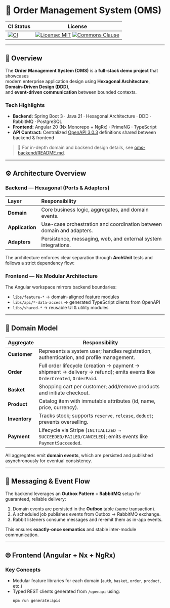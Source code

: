# 🧩 Order Management System (OMS)

| CI Status | License |
|------------|----------|
| [![CI](https://github.com/hirannor/oms-hexagonal-architecture-ddd/actions/workflows/ci.yml/badge.svg?branch=main)](https://github.com/hirannor/oms-hexagonal-architecture-ddd/actions/workflows/ci.yml) | [![License: MIT](https://img.shields.io/badge/License-MIT-yellow.svg)](https://opensource.org/licenses/MIT) [![Commons Clause](https://img.shields.io/badge/Commons-Clause-red.svg)](https://commonsclause.com/) |

---

## 🧭 Overview

The **Order Management System (OMS)** is a **full-stack demo project** that showcases  
modern enterprise application design using **Hexagonal Architecture**, **Domain-Driven Design (DDD)**,  
and **event-driven communication** between bounded contexts.

### Tech Highlights
- **Backend:** Spring Boot 3 · Java 21 · Hexagonal Architecture · DDD · RabbitMQ · PostgreSQL
- **Frontend:** Angular 20 (Nx Monorepo + NgRx) · PrimeNG · TypeScript
- **API Contract:** Centralized [OpenAPI 3.0.3](openapi/) definitions shared between backend & frontend

> 📘 For in-depth domain and backend design details, see [oms-backend/README.md](oms-backend/README.md).

---

## ⚙️ Architecture Overview

### Backend — Hexagonal (Ports & Adapters)

| Layer | Responsibility |
|:------|:----------------|
| **Domain** | Core business logic, aggregates, and domain events. |
| **Application** | Use-case orchestration and coordination between domain and adapters. |
| **Adapters** | Persistence, messaging, web, and external system integrations. |

The architecture enforces clear separation through **ArchUnit** tests and follows a strict dependency flow:


### Frontend — Nx Modular Architecture
The Angular workspace mirrors backend boundaries:
- `libs/feature-*` → domain-aligned feature modules
- `libs/api/*-data-access` → generated TypeScript clients from OpenAPI
- `libs/shared-*` → reusable UI & utility modules

---

## 🧩 Domain Model

| Aggregate | Responsibility |
|------------|----------------|
| **Customer** | Represents a system user; handles registration, authentication, and profile management. |
| **Order** | Full order lifecycle (creation → payment → shipment → delivery → refund); emits events like `OrderCreated`, `OrderPaid`. |
| **Basket** | Shopping cart per customer; add/remove products and initiate checkout. |
| **Product** | Catalog item with immutable attributes (id, name, price, currency). |
| **Inventory** | Tracks stock; supports `reserve`, `release`, `deduct`; prevents overselling. |
| **Payment** | Lifecycle via Stripe (`INITIALIZED → SUCCEEDED/FAILED/CANCELED`); emits events like `PaymentSucceeded`. |

All aggregates emit **domain events**, which are persisted and published asynchronously for eventual consistency.

---

## 📡 Messaging & Event Flow

The backend leverages an **Outbox Pattern + RabbitMQ** setup for guaranteed, reliable delivery:

1. Domain events are persisted in the **Outbox** table (same transaction).
2. A scheduled job publishes events from Outbox → RabbitMQ exchange.
3. Rabbit listeners consume messages and re-emit them as in-app events.

This ensures **exactly-once semantics** and stable inter-module communication.

---

## 🌐 Frontend (Angular + Nx + NgRx)

### Key Concepts
- Modular feature libraries for each domain (`auth`, `basket`, `order`, `product`, etc.)
- Typed REST clients generated from `/openapi` using:
  ```bash
  npm run generate:apis
